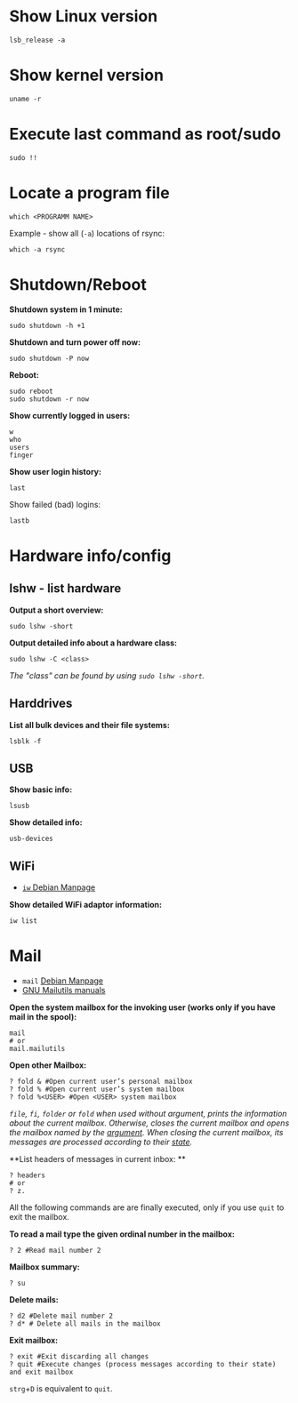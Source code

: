 # Show Linux version  
```shell
lsb_release -a
```

# Show kernel version  
```shell
uname -r
```

# Execute last command as root/sudo  
```shell
sudo !!
```

# Locate a program file  
```shell
which <PROGRAMM NAME>
```

Example - show all (`-a`) locations of rsync:  
```shell
which -a rsync
```

# Shutdown/Reboot

**Shutdown system in 1 minute:**  
```shell
sudo shutdown -h +1
```

**Shutdown and turn power off now:**  
```shell
sudo shutdown -P now
```

**Reboot:**  
```shell
sudo reboot
sudo shutdown -r now
```

**Show currently logged in users:**  
```shell
w
who
users
finger
```

**Show user login history:**  
```shell
last
```

Show failed (bad) logins:
```shell
lastb
```


# Hardware info/config

## lshw - list hardware

**Output a short overview:**   
```shell
sudo lshw -short
```

**Output detailed info about a hardware class:**  
```shell
sudo lshw -C <class>
```
_The "class" can be found by using `sudo lshw -short`._

## Harddrives  

**List all bulk devices and their file systems:**  
```shell
lsblk -f
```

## USB

**Show basic info:**  
```shell
lsusb
```
  
**Show detailed info:**  
```shell
usb-devices
```

## WiFi  

- [`iw` Debian Manpage](https://manpages.debian.org/bullseye/iw/iw.8.en.html)

**Show detailed WiFi adaptor information:**  
```shell
iw list
```

# Mail

- `mail` [Debian Manpage](https://manpages.debian.org/bullseye/mailutils/mail.1.en.html)  
- [GNU Mailutils manuals](https://mailutils.org/manual/)

**Open the system mailbox for the invoking user (works only if you have mail in the spool):**  
```shell
mail
# or
mail.mailutils
```

**Open other Mailbox:**  
```shell
? fold & #Open current user’s personal mailbox
? fold % #Open current user’s system mailbox
? fold %<USER> #Open <USER> system mailbox
```
_`file`, `fi`, `folder` or `fold` when used without argument, prints the information about the current mailbox. Otherwise, closes the current mailbox and opens the mailbox named by the [argument](https://mailutils.org/manual/mailutils.html#Changing-mailbox_002fdirectory). When closing the current mailbox, its messages are processed according to their [state](https://mailutils.org/manual/mailutils.html#mail-message-states)._  

**List headers of messages in current inbox:  **
```shell
? headers
# or
? z.
```

All the following commands are are finally executed, only if you use `quit` to exit the mailbox.

**To read a mail type the given ordinal number in the mailbox:**    
```shell
? 2 #Read mail number 2
```

**Mailbox summary:**  
```shell
? su
```

**Delete mails:**  
```shell
? d2 #Delete mail number 2
? d* # Delete all mails in the mailbox
```

**Exit mailbox:**  
```shell
? exit #Exit discarding all changes
? quit #Execute changes (process messages according to their state) and exit mailbox
```
`strg`+`D` is equivalent to `quit`.  
